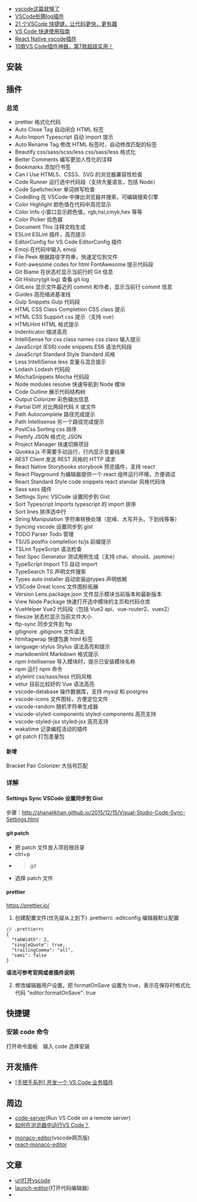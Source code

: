 * [vscode这篇就够了](https://juejin.im/post/5d37bd5551882503ea1c680e)
* [VSCode折腾log插件](https://juejin.im/post/5c1e2612e51d452aaa7c43fe)
* [21 个VSCode 快捷键，让代码更快，更有趣](https://juejin.im/post/5d34fdfff265da1b897b0c8d)
* [VS Code 快速使用指南](https://juejin.im/post/5bc86b0b5188255ca00cc58f)
* [ React Native vscode插件](https://blog.csdn.net/asce1885/article/details/71075432)
* [10款VS Code插件神器，第7款超级实用！](https://zhuanlan.zhihu.com/p/111004160)

## 安装

## 插件

### 总览

* prettier 格式化代码
* Auto Close Tag 自动闭合 HTML 标签
* Auto Import Typescript 自动 import 提示
* Auto Rename Tag 修改 HTML 标签时，自动修改匹配的标签
* Beautify css/sass/scss/less css/sass/less 格式化
* Better Comments 编写更加人性化的注释
* Bookmarks 添加行书签
* Can I Use HTML5、CSS3、SVG 的浏览器兼容性检查
* Code Runner 运行选中代码段（支持大量语言，包括 Node）
* Code Spellchecker 单词拼写检查
* CodeBing 在 VSCode 中弹出浏览器并搜索，可编辑搜索引擎
* Color Highlight 颜色值在代码中高亮显示
* Color Info 小窗口显示颜色值，rgb,hsl,cmyk,hex 等等
* Color Picker 拾色器
* Document This 注释文档生成
* ESLint ESLint 插件，高亮提示
* EditorConfig for VS Code EditorConfig 插件
* Emoji 在代码中输入 emoji
* File Peek 根据路径字符串，快速定位到文件
* Font-awesome codes for html FontAwesome 提示代码段
* Git Blame 在状态栏显示当前行的 Git 信息
* Git History(git log) 查看 git log
* GitLens 显示文件最近的 commit 和作者，显示当前行 commit 信息
* Guides 高亮缩进基准线
* Gulp Snippets Gulp 代码段
* HTML CSS Class Completion CSS class 提示
* HTML CSS Support css 提示（支持 vue）
* HTMLHint HTML 格式提示
* Indenticator 缩进高亮
* IntelliSense for css class names css class 输入提示
* JavaScript (ES6) code snippets ES6 语法代码段
* JavaScript Standard Style Standard 风格
* Less IntelliSense less 变量与混合提示
* Lodash Lodash 代码段
* MochaSnippets Mocha 代码段
* Node modules resolve 快速导航到 Node 模块
* Code Outline 展示代码结构树
* Output Colorizer 彩色输出信息
* Partial Diff 对比两段代码 X 或文件
* Path Autocomplete 路径完成提示
* Path Intellisense 另一个路径完成提示
* PostCss Sorting css 排序
* Prettify JSON 格式化 JSON
* Project Manager 快速切换项目
* Quokka.js 不需要手动运行，行内显示变量结果
* REST Client 发送 REST 风格的 HTTP 请求
* React Native Storybooks storybook 预览插件，支持 react
* React Playground 为编辑器提供一个 react 组件运行环境，方便调试
* React Standard Style code snippets react standar 风格代码块
* Sass sass 插件
* Settings Sync VSCode 设置同步到 Gist
* Sort Typescript Imports typescript 的 import 排序
* Sort lines 排序选中行
* String Manipulation 字符串转换处理（驼峰、大写开头、下划线等等）
* Syncing vscode 设置同步到 gist
* TODO Parser Todo 管理
* TS/JS postfix completion ts/js 前缀提示
* TSLint TypeScript 语法检查
* Test Spec Generator 测试用例生成（支持 chai、should、jasmine）
* TypeScript Import TS 自动 import
* TypeSearch TS 声明文件搜索
* Types auto installer 自动安装@types 声明依赖
* VSCode Great Icons 文件图标拓展
* Version Lens package.json 文件显示模块当前版本和最新版本
* View Node Package 快速打开选中模块的主页和代码仓库
* VueHelper Vue2 代码段（包括 Vue2 api、vue-router2、vuex2）
* filesize 状态栏显示当前文件大小
* ftp-sync 同步文件到 ftp
* gitignore .gitignore 文件语法
* htmltagwrap 快捷包裹 html 标签
* language-stylus Stylus 语法高亮和提示
* markdownlint Markdown 格式提示
* npm Intellisense 导入模块时，提示已安装模块名称
* npm 运行 npm 命令
* stylelint css/sass/less 代码风格
* vetur 目前比较好的 Vue 语法高亮
* vscode-database 操作数据库，支持 mysql 和 postgres
* vscode-icons 文件图标，方便定位文件
* vscode-random 随机字符串生成器
* vscode-styled-components styled-components 高亮支持
* vscode-styled-jsx styled-jsx 高亮支持
* wakatime 记录编程活动的插件
* git patch 打包差量包

#### 新增

Bracket Pair Colorizer 大括号匹配

### 详解

#### Settings Sync VSCode 设置同步到 Gist

步骤：http://shanalikhan.github.io/2015/12/15/Visual-Studio-Code-Sync-Settings.html

#### git patch

* 把 patch 文件放入项目根目录
* ctrl+p
* > git
* 选择 patch 文件

#### prettier

https://prettier.io/

1.  创建配置文件(优先级从上到下)
    .prettierrc
    .editconfig
    编辑器默认配置

```
// .prettierrc
{
  "tabWidth": 2,
  "singleQuote": true,
  "trailingComma": "all",
  "semi": false
}
```

**语法可参考官网或者插件说明**

2.  修改编辑器用户设置，把 formatOnSave 设置为 true，表示在保存时格式化代码
    "editor.formatOnSave": true

## 快捷键

### 安装 code 命令

打开命令面板　输入 code 选择安装


## 开发插件

- [[手把手系列] 开发一个 VS Code 业务插件](https://segmentfault.com/a/1190000022914807)


## 周边
* [code-server](https://github.com/cdr/code-server)(Run VS Code on a remote server)
* [如何在浏览器中运行VS Code？](https://blog.fundebug.com/2019/08/05/run-vscode-in-browser/)
- [monaco-editor](https://github.com/Microsoft/monaco-editor)(vscode网页版)
- [react-monaco-editor](https://github.com/react-monaco-editor/react-monaco-editor)


## 文章
- [url打开vscode](https://code.visualstudio.com/docs/editor/command-line#_opening-vs-code-with-urls)
- [launch-editor](https://github.com/yyx990803/launch-editor)(打开代码编辑器)
- 